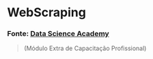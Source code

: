 <h1>WebScraping</h1>
<h3>Fonte: <a href="https://www.datascienceacademy.com.br/">Data Science Academy</a></h3>
<blockquote>(Módulo Extra de Capacitação Profissional)</blockquote>

<!-- [![Watch the video](https://i.imgur.com/vKb2F1B.png)](https://youtu.be/vt5fpE0bzSY) 
[![Demo CountPages alpha](https://share.gifyoutube.com/KzB6Gb.gif)](https://www.youtube.com/watch?v=ek1j272iAmc) -->

